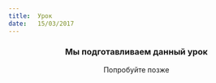```yaml
---
title:  Урок
date:   15/03/2017
---
```


### <center>Мы подготавливаем данный урок</center>
<center>Попробуйте позже</center>